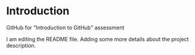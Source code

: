 # Introduction
GitHub for "Introduction to GitHub" assessment

I am editing the README file. Adding some more details about the project description.
